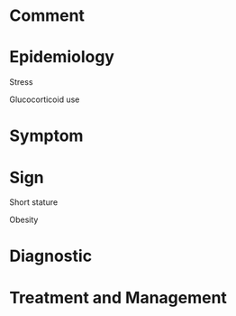 # Comment

# Epidemiology

Stress

Glucocorticoid use

# Symptom

# Sign

Short stature

Obesity

# Diagnostic

# Treatment and Management
